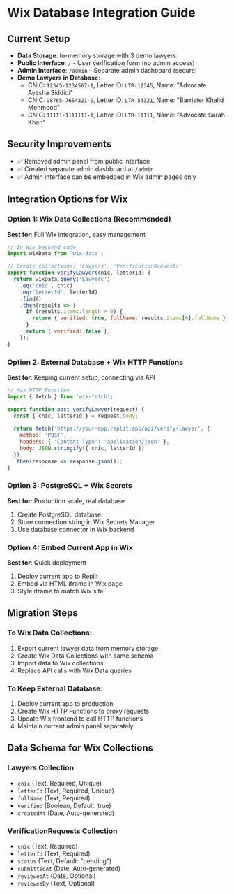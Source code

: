 # Wix Database Integration Guide

## Current Setup
- **Data Storage**: In-memory storage with 3 demo lawyers
- **Public Interface**: `/` - User verification form (no admin access)
- **Admin Interface**: `/admin` - Separate admin dashboard (secure)
- **Demo Lawyers in Database**:
  - CNIC: `12345-1234567-1`, Letter ID: `LTR-12345`, Name: "Advocate Ayesha Siddiqi"
  - CNIC: `98765-7654321-9`, Letter ID: `LTR-54321`, Name: "Barrister Khalid Mehmood"  
  - CNIC: `11111-1111111-1`, Letter ID: `LTR-11111`, Name: "Advocate Sarah Khan"

## Security Improvements
- ✅ Removed admin panel from public interface
- ✅ Created separate admin dashboard at `/admin`
- ✅ Admin interface can be embedded in Wix admin pages only

## Integration Options for Wix

### Option 1: Wix Data Collections (Recommended)
**Best for**: Full Wix integration, easy management
```javascript
// In Wix backend code
import wixData from 'wix-data';

// Create collections: 'Lawyers', 'VerificationRequests'
export function verifyLawyer(cnic, letterId) {
  return wixData.query('Lawyers')
    .eq('cnic', cnic)
    .eq('letterId', letterId)
    .find()
    .then(results => {
      if (results.items.length > 0) {
        return { verified: true, fullName: results.items[0].fullName };
      }
      return { verified: false };
    });
}
```

### Option 2: External Database + Wix HTTP Functions
**Best for**: Keeping current setup, connecting via API
```javascript
// Wix HTTP Function
import { fetch } from 'wix-fetch';

export function post_verifyLawyer(request) {
  const { cnic, letterId } = request.body;
  
  return fetch('https://your-app.replit.app/api/verify-lawyer', {
    method: 'POST',
    headers: { 'Content-Type': 'application/json' },
    body: JSON.stringify({ cnic, letterId })
  })
  .then(response => response.json());
}
```

### Option 3: PostgreSQL + Wix Secrets
**Best for**: Production scale, real database
1. Create PostgreSQL database
2. Store connection string in Wix Secrets Manager
3. Use database connector in Wix backend

### Option 4: Embed Current App in Wix
**Best for**: Quick deployment
1. Deploy current app to Replit
2. Embed via HTML iframe in Wix page
3. Style iframe to match Wix site

## Migration Steps

### To Wix Data Collections:
1. Export current lawyer data from memory storage
2. Create Wix Data Collections with same schema
3. Import data to Wix collections
4. Replace API calls with Wix Data queries

### To Keep External Database:
1. Deploy current app to production
2. Create Wix HTTP Functions to proxy requests
3. Update Wix frontend to call HTTP functions
4. Maintain current admin panel separately

## Data Schema for Wix Collections

### Lawyers Collection
- `cnic` (Text, Required, Unique)
- `letterId` (Text, Required, Unique) 
- `fullName` (Text, Required)
- `verified` (Boolean, Default: true)
- `createdAt` (Date, Auto-generated)

### VerificationRequests Collection
- `cnic` (Text, Required)
- `letterId` (Text, Required)
- `status` (Text, Default: "pending")
- `submittedAt` (Date, Auto-generated)
- `reviewedAt` (Date, Optional)
- `reviewedBy` (Text, Optional)